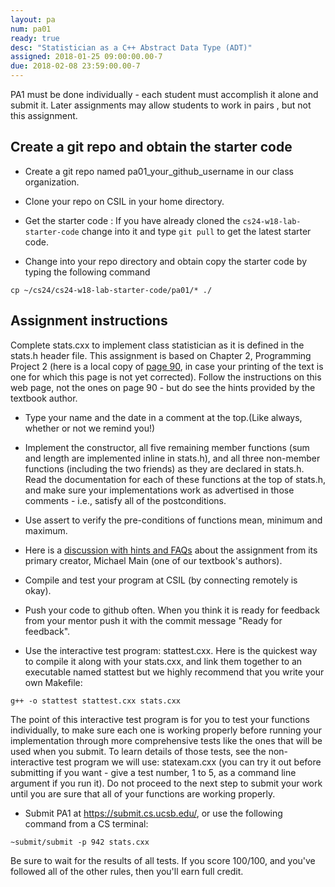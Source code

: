 ```yaml
---
layout: pa
num: pa01
ready: true
desc: "Statistician as a C++ Abstract Data Type (ADT)"
assigned: 2018-01-25 09:00:00.00-7
due: 2018-02-08 23:59:00.00-7
---
```


<div markdown="1">

PA1 must be done individually - each student must accomplish it alone and submit it. Later assignments may allow students to work in pairs	, but not this assignment.

## Create a git repo and obtain the starter code

* Create a git repo named pa01_your_github_username in our class organization.

* Clone your repo on CSIL in your home directory.

* Get the starter code : If you have already cloned the `cs24-w18-lab-starter-code`
change into it and type `git pull` to get the latest starter code.

* Change into your repo directory and obtain copy the starter code by typing the following command

```
cp ~/cs24/cs24-w18-lab-starter-code/pa01/* ./

```

## Assignment instructions

Complete stats.cxx to implement class statistician as it is defined in the stats.h header file. This assignment is based on Chapter 2, Programming Project 2 (here is a local copy of [page 90](https://ucsb-cs24-sp17.github.io/pa/pa01/Page-90.pdf), in case your printing of the text is one for which this page is not yet corrected). Follow the instructions on this web page, not the ones on page 90 - but do see the hints provided by the textbook author.

* Type your name and the date in a comment at the top.(Like always, whether or not we remind you!)

* Implement the constructor, all five remaining member functions (sum and length are implemented inline in stats.h), and all three non-member functions (including the two friends) as they are declared in stats.h. Read the documentation for each of these functions at the top of stats.h, and make sure your implementations work as advertised in those comments - i.e., satisfy all of the postconditions.

* Use assert to verify the pre-conditions of functions mean, minimum and maximum.

* Here is a [discussion with hints and FAQs](http://www.cs.ucsb.edu/~mikec/cs24/assignments/pa1/discussion.html) about the assignment from its primary creator, Michael Main (one of our textbook's authors).

* Compile and test your program at CSIL (by connecting remotely is okay).

* Push your code to github often. When you think it is ready for feedback from your mentor push it 
with the commit message "Ready for feedback". 

* Use the interactive test program: stattest.cxx. Here is the quickest way to compile it along with your stats.cxx, and link them together to an executable named stattest but we highly recommend that you write your own Makefile:

```
g++ -o stattest stattest.cxx stats.cxx
```

The point of this interactive test program is for you to test your functions individually, to make sure each one is working properly before running your implementation through more comprehensive tests like the ones that will be used when you submit. To learn details of those tests, see the non-interactive test program we will use: statexam.cxx (you can try it out before submitting if you want - give a test number, 1 to 5, as a command line argument if you run it). Do not proceed to the next step to submit your work until you are sure that all of your functions are working properly.

* Submit PA1 at https://submit.cs.ucsb.edu/, or use the following command from a CS terminal:

```
~submit/submit -p 942 stats.cxx
```

Be sure to wait for the results of all tests. If you score 100/100, and you've followed all of the other rules, then you'll earn full credit. 
